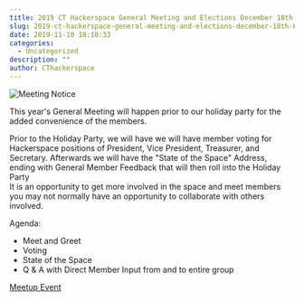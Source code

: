 ```yaml
---
title: 2019 CT Hackerspace General Meeting and Elections December 18th 6:30pm
slug: 2019-ct-hackerspace-general-meeting-and-elections-december-18th-630pm
date: 2019-11-10 18:10:33
categories:
  - Uncategorized
description: ""
author: CThackerspace
---
```



![Meeting Notice](/uploads/2019/11/meeting-notice.png)

This year's General Meeting will happen prior to our holiday party for the added convenience of the members.

Prior to the Holiday Party, we will have we will have member voting for Hackerspace positions of President, Vice President, Treasurer, and Secretary. Afterwards we will have the "State of the Space" Address, ending with General Member Feedback that will then roll into the Holiday Party  
It is an opportunity to get more involved in the space and meet members you may not normally have an opportunity to collaborate with others involved.

Agenda:

- Meet and Greet
- Voting
- State of the Space
- Q & A with Direct Member Input from and to entire group

[Meetup Event](https://www.meetup.com/CT-Hackerspace/events/266370971)
